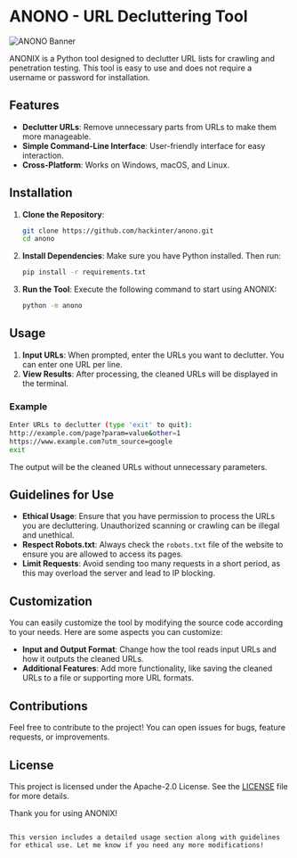 # ANONO - URL Decluttering Tool

![ANONO Banner](https://via.placeholder.com/800x200.png?text=ANONIX+-+URL+Decluttering+Tool)

ANONIX is a Python tool designed to declutter URL lists for crawling and penetration testing. This tool is easy to use and does not require a username or password for installation.

## Features

- **Declutter URLs**: Remove unnecessary parts from URLs to make them more manageable.
- **Simple Command-Line Interface**: User-friendly interface for easy interaction.
- **Cross-Platform**: Works on Windows, macOS, and Linux.

## Installation

1. **Clone the Repository**:
   ```bash
   git clone https://github.com/hackinter/anono.git
   cd anono
   ```

2. **Install Dependencies**:
   Make sure you have Python installed. Then run:
   ```bash
   pip install -r requirements.txt
   ```

3. **Run the Tool**:
   Execute the following command to start using ANONIX:
   ```bash
   python -m anono
   ```

## Usage

1. **Input URLs**: When prompted, enter the URLs you want to declutter. You can enter one URL per line.
2. **View Results**: After processing, the cleaned URLs will be displayed in the terminal.

### Example

```bash
Enter URLs to declutter (type 'exit' to quit):
http://example.com/page?param=value&other=1
https://www.example.com?utm_source=google
exit
```

The output will be the cleaned URLs without unnecessary parameters.

## Guidelines for Use

- **Ethical Usage**: Ensure that you have permission to process the URLs you are decluttering. Unauthorized scanning or crawling can be illegal and unethical.
- **Respect Robots.txt**: Always check the `robots.txt` file of the website to ensure you are allowed to access its pages.
- **Limit Requests**: Avoid sending too many requests in a short period, as this may overload the server and lead to IP blocking.

## Customization

You can easily customize the tool by modifying the source code according to your needs. Here are some aspects you can customize:

- **Input and Output Format**: Change how the tool reads input URLs and how it outputs the cleaned URLs.
- **Additional Features**: Add more functionality, like saving the cleaned URLs to a file or supporting more URL formats.

## Contributions

Feel free to contribute to the project! You can open issues for bugs, feature requests, or improvements.

## License

This project is licensed under the Apache-2.0 License. See the [LICENSE](LICENSE) file for more details.




Thank you for using ANONIX!
```

This version includes a detailed usage section along with guidelines for ethical use. Let me know if you need any more modifications!
